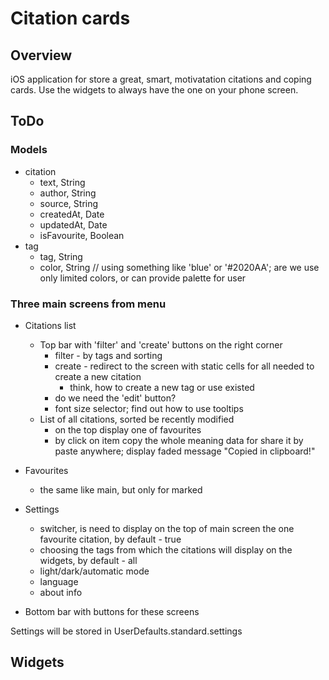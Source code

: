 #  Citation cards
## Overview
iOS application for store a great, smart, motivatation citations and coping cards.
Use the widgets to always have the one on your phone screen.

## ToDo
### Models
- citation
    - text, String
    - author, String
    - source, String
    - createdAt, Date
    - updatedAt, Date
    - isFavourite, Boolean
- tag
    - tag, String
    - color, String // using something like 'blue' or '#2020AA'; are we use only limited colors, or can provide palette for user

### Three main screens from menu
- Citations list
    - Top bar with 'filter' and 'create' buttons on the right corner
        - filter - by tags and sorting
        - create - redirect to the screen with static cells for all needed to create a new citation
            - think, how to create a new tag or use existed
        - do we need the 'edit' button?
        - font size selector; find out how to use tooltips
    - List of all citations, sorted be recently modified
        - on the top display one of favourites
        - by click on item copy the whole meaning data for share it by paste anywhere; display faded message "Copied in clipboard!"
- Favourites
    - the same like main, but only for marked
- Settings
    - switcher, is need to display on the top of main screen the one favourite citation, by default - true
    - choosing the tags from which the citations will display on the widgets, by default - all
    - light/dark/automatic mode
    - language
    - about info

- Bottom bar with buttons for these screens

Settings will be stored in UserDefaults.standard.settings

## Widgets
